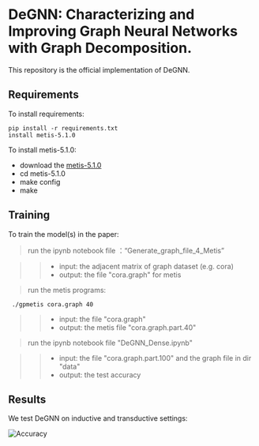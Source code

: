 # DeGNN: Characterizing and Improving Graph Neural Networks with Graph Decomposition.

This repository is the official implementation of DeGNN. 

## Requirements

To install requirements:

```setup
pip install -r requirements.txt
install metis-5.1.0
```
To install metis-5.1.0:
- download the [metis-5.1.0](http://glaros.dtc.umn.edu/gkhome/fetch/sw/metis/metis-5.1.0.tar.gz)
- cd metis-5.1.0
- make config
- make


## Training

To train the model(s) in the paper:


>run the ipynb notebook file	：“Generate_graph_file_4_Metis”

>> - input: the adjacent matrix of graph dataset (e.g. cora)
>>- output:  the file "cora.graph" for metis

>   run the metis programs:
```train
 ./gpmetis cora.graph 40
```
>>- input: the file "cora.graph"
>>- output:  the metis file "cora.graph.part.40"

>run the ipynb notebook file "DeGNN_Dense.ipynb"

>> - input: the file "cora.graph.part.100" and the graph file in dir "data"
>>- output:  the test accuracy

## Results

We test DeGNN on inductive and transductive settings:

![Accuracy](http://www.baidu.com/img/bdlogo.gif)

